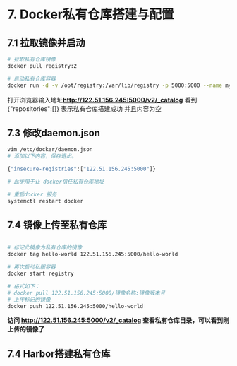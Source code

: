 # 7. Docker私有仓库搭建与配置

## 7.1 拉取镜像并启动

```sh
# 拉取私有仓库镜像
docker pull registry:2

# 启动私有仓库容器
docker run -d -v /opt/registry:/var/lib/registry -p 5000:5000 --name myregistry registry:2
```

打开浏览器输入地址**http://122.51.156.245:5000/v2/_catalog** 看到 {"repositories":[]} 表示私有仓库搭建成功
并且内容为空

## 7.3 修改daemon.json

```sh
vim /etc/docker/daemon.json
# 添加以下内容，保存退出。

{"insecure-registries":["122.51.156.245:5000"]}

# 此步用于让 docker信任私有仓库地址

# 重启docker 服务
systemctl restart docker
```

## 7.4 镜像上传至私有仓库

```sh

# 标记此镜像为私有仓库的镜像
docker tag hello-world 122.51.156.245:5000/hello-world

# 再次启动私服容器
docker start registry

# 格式如下：
# docker pull 122.51.156.245:5000/镜像名称:镜像版本号
# 上传标记的镜像
docker push 122.51.156.245:5000/hello-world
```

**访问 http://122.51.156.245:5000/v2/_catalog 查看私有仓库目录，可以看到刚上传的镜像了**

## 7.4 Harbor搭建私有仓库